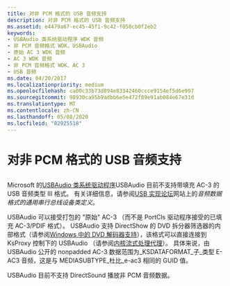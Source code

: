 ```yaml
---
title: 对非 PCM 格式的 USB 音频支持
description: 对非 PCM 格式的 USB 音频支持
ms.assetid: e4479a67-ec45-45f1-9c42-f050cb0f2eb2
keywords:
- USBAudio 类系统驱动程序 WDK 音频
- 非 PCM 音频格式 WDK，USBAudio
- 原始 AC 3 WDK 音频
- AC 3 WDK 音频
- 非 PCM 音频格式 WDK、AC 3
- USB 音频
ms.date: 04/20/2017
ms.localizationpriority: medium
ms.openlocfilehash: ca00c33b73d894e83342460ccce9154ef5d6e997
ms.sourcegitcommit: 98930ca95b9adbb6e5e472f89e91ab084e67e31d
ms.translationtype: MT
ms.contentlocale: zh-CN
ms.lasthandoff: 05/08/2020
ms.locfileid: "82925518"
---
```

# <a name="usb-audio-support-for-non-pcm-formats"></a>对非 PCM 格式的 USB 音频支持


## <span id="usb_audio_support_for_non_pcm_formats"></span><span id="USB_AUDIO_SUPPORT_FOR_NON_PCM_FORMATS"></span>


Microsoft 的[USBAudio 类系统驱动程序](kernel-mode-wdm-audio-components.md#usbaudio_class_system_driver)USBAudio 目前不支持带填充 AC-3 的 USB 音频类型 III 格式。 有关详细信息，请参阅[USB 实现论坛](https://www.usb.org/)网站上的*音频数据格式的通用串行总线设备类定义*。

USBAudio 可以接受打包的 "原始" AC-3 （而不是 PortCls 驱动程序接受的已填充 AC-3/PDIF 格式）。 USBAudio 支持 DirectShow 的 DVD 拆分器筛选器的内部格式（请参阅[Windows 中的 DVD 解码器支持](https://docs.microsoft.com/windows-hardware/drivers/stream/dvd-decoder-support-in-windows)），该格式可以直接连接到 KsProxy 控制下的 USBAudio （请参阅[内核流式处理代理](https://docs.microsoft.com/windows-hardware/drivers/ddi/_stream/index)）。 具体来说，由 USBAudio 公开的 nonpadded AC-3 数据范围为\_KSDATAFORMAT\_子\_类型 E-AC3 音频，这是与 MEDIASUBTYPE\_杜比\_e-ac3 相同的 GUID 值。

USBAudio 目前不支持 DirectSound 播放非 PCM 音频数据。

 

 





